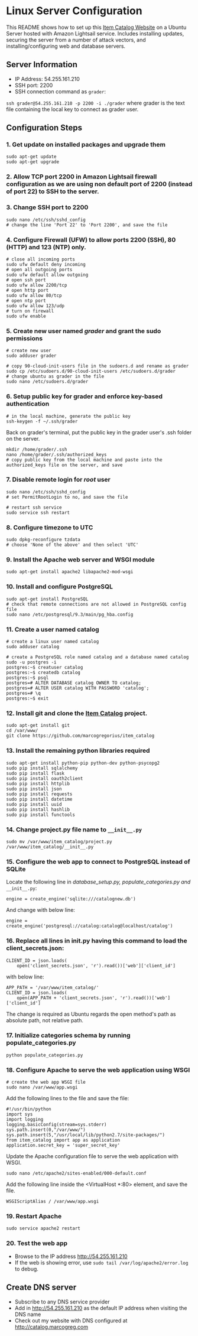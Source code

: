 # Linux Server Configuration

This README shows how to set up this [Item Catalog Website](https://github.com/marcogregorius/item_catalog)
on a Ubuntu Server hosted with Amazon Lightsail service. Includes installing updates, securing the
server from a number of attack vectors, and installing/configuring web and database servers.

## Server Information
- IP Address: 54.255.161.210
- SSH port: 2200
- SSH connection command as `grader`:

`ssh grader@54.255.161.210 -p 2200 -i ./grader`
where grader is the text file containing the local key to connect as grader user.

## Configuration Steps
### 1. Get update on installed packages and upgrade them

```
sudo apt-get update
sudo apt-get upgrade
```

### 2. Allow TCP port 2200 in Amazon Lightsail firewall configuration as we are using non default port of 2200 (instead of port 22) to SSH to the server.

### 3. Change SSH port to 2200
```
sudo nano /etc/ssh/sshd_config
# change the line 'Port 22' to 'Port 2200', and save the file
```

### 4. Configure Firewall (UFW) to allow ports 2200 (SSH), 80 (HTTP) and 123 (NTP) only.
```
# close all incoming ports
sudo ufw default deny incoming
# open all outgoing ports
sudo ufw default allow outgoing
# open ssh port
sudo ufw allow 2200/tcp
# open http port
sudo ufw allow 80/tcp
# open ntp port
sudo ufw allow 123/udp
# turn on firewall
sudo ufw enable
```

### 5. Create new user named *grader* and grant the sudo permissions
```
# create new user
sudo adduser grader

# copy 90-cloud-init-users file in the sudoers.d and rename as grader
sudo cp /etc/sudoers.d/90-cloud-init-users /etc/sudoers.d/grader
# change ubuntu as grader in the file
sudo nano /etc/sudoers.d/grader
```

### 6. Setup public key for grader and enforce key-based authentication
```
# in the local machine, generate the public key
ssh-keygen -f ~/.ssh/grader
```
Back on grader's terminal, put the public key in the grader user's .ssh folder on the server.
```
mkdir /home/grader/.ssh
nano /home/grader/.ssh/authorized_keys
# copy public key from the local machine and paste into the authorized_keys file on the server, and save
```

### 7. Disable remote login for *root* user
```
sudo nano /etc/ssh/sshd_config
# set PermitRootLogin to no, and save the file

# restart ssh service
sudo service ssh restart
```

### 8. Configure timezone to UTC
```
sudo dpkg-reconfigure tzdata
# choose 'None of the above' and then select 'UTC'
```

### 9. Install the Apache web server and WSGI module
```
sudo apt-get install apache2 libapache2-mod-wsgi
```

### 10. Install and configure PostgreSQL
```
sudo apt-get install PostgreSQL
# check that remote connections are not allowed in PostgreSQL config file
sudo nano /etc/postgresql/9.3/main/pg_hba.config
```

### 11. Create a user named catalog
```
# create a linux user named catalog
sudo adduser catalog

# create a PostgreSQL role named catalog and a database named catalog
sudo -u postgres -i
postgres:~$ creatuser catalog
postgres:~$ createdb catalog
postgres:~$ psql
postgres=# ALTER DATABASE catalog OWNER TO catalog;
postgres=# ALTER USER catalog WITH PASSWORD 'catalog';
postgres=# \q
postgres:~$ exit
```

### 12. Install git and clone the [Item Catalog](https://github.com/marcogregorius/item_catalog) project.
```
sudo apt-get install git
cd /var/www/
git clone https://github.com/marcogregorius/item_catalog
```

### 13. Install the remaining python libraries required
```
sudo apt-get install python-pip python-dev python-psycopg2
sudo pip install sqlalchemy
sudo pip install flask
sudo pip install oauth2client
sudo pip install httplib
sudo pip install json
sudo pip install requests
sudo pip install datetime
sudo pip install uuid
sudo pip install hashlib
sudo pip install functools
```

### 14. Change project.py file name to `__init__.py`
```
sudo mv /var/www/item_catalog/project.py /var/www/item_catalog/__init__.py
```

### 15. Configure the web app to connect to PostgreSQL instead of SQLite
Locate the following line in *database_setup.py, populate_categories.py and* `__init__.py`:
```
engine = create_engine('sqlite:///catalognew.db')
```
And change with below line:
```
engine = create_engine('postgresql://catalog:catalog@localhost/catalog')
```

### 16. Replace all lines in __init__.py having this command to load the client_secrets.json:
```
CLIENT_ID = json.loads(
    open('client_secrets.json', 'r').read())['web']['client_id']
```
with below line:
```
APP_PATH = '/var/www/item_catalog/'
CLIENT_ID = json.loads(
    open(APP_PATH + 'client_secrets.json', 'r').read())['web']['client_id']
```
The change is required as Ubuntu regards the open method's path as absolute path, not relative path.

### 17. Initialize categories schema by running populate_categories.py
```
python populate_categories.py
```

### 18. Configure Apache to serve the web application using WSGI
```
# create the web app WSGI file
sudo nano /var/www/app.wsgi
```
Add the following lines to the file and save the file:
```
#!/usr/bin/python
import sys
import logging
logging.basicConfig(stream=sys.stderr)
sys.path.insert(0,"/var/www/")
sys.path.insert(5,"/usr/local/lib/python2.7/site-packages/")
from item_catalog import app as application
application.secret_key = 'super_secret_key'
```
Update the Apache configuration file to serve the web application with WSGI.
```
sudo nano /etc/apache2/sites-enabled/000-default.conf
```
Add the following line inside the <VirtualHost *:80> element, and save the file.
```
WSGIScriptAlias / /var/www/app.wsgi
```

### 19. Restart Apache
```
sudo service apache2 restart
```

### 20. Test the web app
- Browse to the IP address http://54.255.161.210
- If the web is showing error, use `sudo tail /var/log/apache2/error.log` to debug.

## Create DNS server
- Subscribe to any DNS service provider
- Add in http://54.255.161.210 as the default IP address when visiting the DNS name
- Check out my website with DNS configured at http://catalog.marcogreg.com
